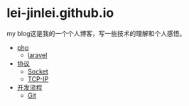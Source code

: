 # lei-jinlei.github.io

my blog这是我的一个个人博客，写一些技术的理解和个人感悟。

* [php](php/php.md)
  * [laravel](php/laravel.md)
* [协议]()
  * [Socket](协议/Socket.md)
  * [TCP-IP](协议/TCP-IP.md)
* [开发流程]()
  * [Git](开发流程/Git.md)

